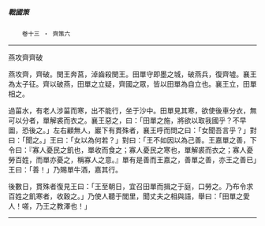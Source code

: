

##### 戰國策
　　`卷十三 ‧ 齊策六`

* * *

燕攻齊齊破

燕攻齊，齊破。閔王奔莒，淖齒殺閔王。田單守即墨之城，破燕兵，復齊墟。襄王為太子征。齊以破燕，田單之立疑，齊國之眾，皆以田單為自立也。襄王立，田單相之。

過菑水，有老人涉菑而寒，出不能行，坐于沙中。田單見其寒，欲使後車分衣，無可以分者，單解裘而衣之。襄王惡之，曰：「田單之施，將欲以取我國乎？不早圖，恐後之。」左右顧無人，巖下有貫殊者，襄王呼而問之曰：「女聞吾言乎？」對曰：「聞之。」王曰：「女以為何若？」對曰：「王不如因以為己善。王嘉單之善，下令曰：『寡人憂民之飢也，單收而食之；寡人憂民之寒也，單解裘而衣之；寡人憂勞百姓，而單亦憂之，稱寡人之意。』單有是善而王嘉之，善單之善，亦王之善已」王曰：「善！」乃賜單牛酒，嘉其行。

後數日，貫殊者復見王曰：「王至朝日，宜召田單而揖之于庭，口勞之。乃布令求百姓之飢寒者，收穀之。」乃使人聽于閭里，聞丈夫之相與語，舉曰：「田單之愛人！嗟，乃王之教澤也！」

* * *

